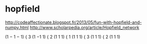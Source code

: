 # hopfield
http://codeaffectionate.blogspot.fr/2013/05/fun-with-hopfield-and-numpy.html
http://www.scholarpedia.org/article/Hopfield_network


(1 − 1 − 1) { 3 (1 −1 1) { 2 (1 1 1) { 1 (1 1 1) 
			{ 3 (1  1 1) { 2 (1 1 1)
